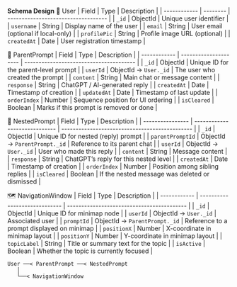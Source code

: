 **Schema Design**
📘 User
| Field        | Type     | Description                         |
| ------------ | -------- | ----------------------------------- |
| `_id`        | ObjectId | Unique user identifier              |
| `username`   | String   | Display name of the user            |
| `email`      | String   | User email (optional if local-only) |
| `profilePic` | String   | Profile image URL (optional)        |
| `createdAt`  | Date     | User registration timestamp         |


💬 ParentPrompt
| Field        | Type                  | Description                             |
| ------------ | --------------------- | --------------------------------------- |
| `_id`        | ObjectId              | Unique ID for the parent-level prompt   |
| `userId`     | ObjectId → `User._id` | The user who created the prompt         |
| `content`    | String                | Main chat or message content            |
| `response`   | String                | ChatGPT / AI-generated reply            |
| `createdAt`  | Date                  | Timestamp of creation                   |
| `updatedAt`  | Date                  | Timestamp of last update                |
| `orderIndex` | Number                | Sequence position for UI ordering       |
| `isCleared`  | Boolean               | Marks if this prompt is removed or done |


🧵 NestedPrompt
| Field            | Type                          | Description                                    |
| ---------------- | ----------------------------- | ---------------------------------------------- |
| `_id`            | ObjectId                      | Unique ID for nested (reply) prompt            |
| `parentPromptId` | ObjectId → `ParentPrompt._id` | Reference to its parent chat                   |
| `userId`         | ObjectId → `User._id`         | User who made this reply                       |
| `content`        | String                        | Message content                                |
| `response`       | String                        | ChatGPT’s reply for this nested level          |
| `createdAt`      | Date                          | Timestamp of creation                          |
| `orderIndex`     | Number                        | Position among sibling replies                 |
| `isCleared`      | Boolean                       | If the nested message was deleted or dismissed |


🗺️ NavigationWindow
| Field        | Type                          | Description                                |
| ------------ | ----------------------------- | ------------------------------------------ |
| `_id`        | ObjectId                      | Unique ID for minimap node                 |
| `userId`     | ObjectId → `User._id`         | Associated user                            |
| `promptId`   | ObjectId → `ParentPrompt._id` | Reference to a prompt displayed on minimap |
| `positionX`  | Number                        | X-coordinate in minimap layout             |
| `positionY`  | Number                        | Y-coordinate in minimap layout             |
| `topicLabel` | String                        | Title or summary text for the topic        |
| `isActive`   | Boolean                       | Whether the topic is currently focused     |


```
User ──< ParentPrompt ──< NestedPrompt
   │
   └──< NavigationWindow
```
